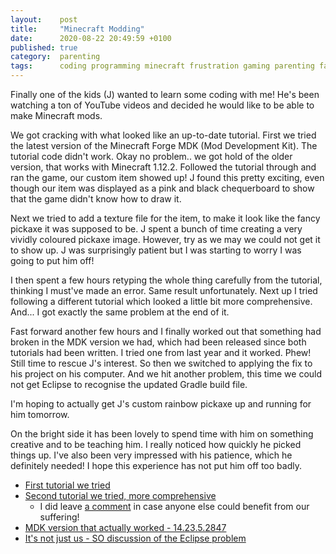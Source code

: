 ```yaml
---
layout:    post
title:     "Minecraft Modding"
date:      2020-08-22 20:49:59 +0100
published: true
category:  parenting
tags:      coding programming minecraft frustration gaming parenting family
---
```

Finally one of the kids (J) wanted to learn some coding with me! He's been watching a ton of YouTube videos and decided he would like to be able to make Minecraft mods.

<!--more-->

We got cracking with what looked like an up-to-date tutorial. First we tried the latest version of the Minecraft Forge MDK (Mod Development Kit). The tutorial code didn't work. Okay no problem.. we got hold of the older version, that works with Minecraft 1.12.2. Followed the tutorial through and ran the game, our custom item showed up! J found this pretty exciting, even though our item was displayed as a pink and black chequerboard to show that the game didn't know how to draw it.

Next we tried to add a texture file for the item, to make it look like the fancy pickaxe it was supposed to be. J spent a bunch of time creating a very vividly coloured pickaxe image. However, try as we may we could not get it to show up. J was surprisingly patient but I was starting to worry I was going to put him off!

I then spent a few hours retyping the whole thing carefully from the tutorial, thinking I must've made an error. Same result unfortunately. Next up I tried following a different tutorial which looked a little bit more comprehensive. And... I got exactly the same problem at the end of it.

Fast forward another few hours and I finally worked out that something had broken in the MDK version we had, which had been released since both tutorials had been written. I tried one from last year and it worked. Phew! Still time to rescue J's interest. So then we switched to applying the fix to his project on his computer. And we hit another problem, this time we could not get Eclipse to recognise the updated Gradle build file.

I'm hoping to actually get J's custom rainbow pickaxe up and running for him tomorrow.

On the bright side it has been lovely to spend time with him on something creative and to be teaching him. I really noticed how quickly he picked things up. I've also been very impressed with his patience, which he definitely needed! I hope this experience has not put him off too badly.

  - [First tutorial we tried](https://codakid.com/guide-to-minecraft-modding-with-java/)
  - [Second tutorial we tried, more comprehensive](https://cubicoder.github.io/tutorials/1-12-2/tutorials/)
    - I did leave [a comment](http://disq.us/p/2bd622d) in case anyone else could benefit from our suffering!
  - [MDK version that actually worked - 14.23.5.2847](https://files.minecraftforge.net/maven/net/minecraftforge/forge/1.12.2-14.23.5.2847/forge-1.12.2-14.23.5.2847-mdk.zip)
  - [It's not just us - SO discussion of the Eclipse problem](https://stackoverflow.com/questions/60512749/eclipse-gradle-project-shows-dependency-errors-the-container-project-and-exte)